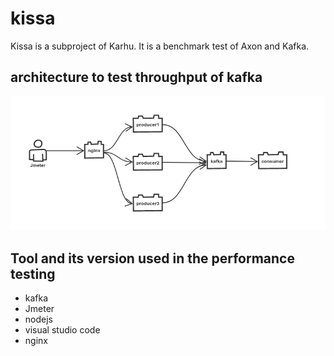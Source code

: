 # kissa
Kissa is a subproject of Karhu. It is a benchmark test of Axon and Kafka.

## architecture to test throughput of kafka

![architecture diagram of testing kafka](./diagram/kissaArchitecture.png)

## Tool and its version used in the performance testing

* kafka
* Jmeter
* nodejs
* visual studio code
* nginx
